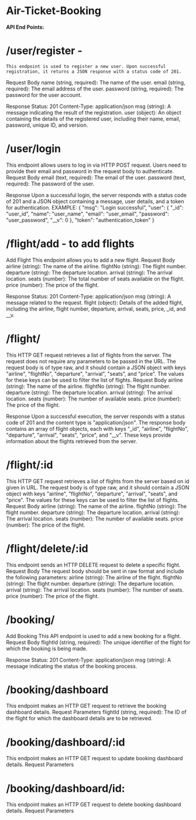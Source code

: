 # Air-Ticket-Booking

**API End Points:**
# /user/register -
    This endpoint is used to register a new user. Upon successful registration, it returns a JSON response with a status code of 201.
Request Body
name (string, required): The name of the user.
email (string, required): The email address of the user.
password (string, required): The password for the user account.

Response
Status: 201
Content-Type: application/json
msg (string): A message indicating the result of the registration.
user (object): An object containing the details of the registered user, including their name, email, password, unique ID, and version.


# /user/login 
This endpoint allows users to log in via HTTP POST request. Users need to provide their email and password in the request body to authenticate.
Request Body
email (text, required): The email of the user.
password (text, required): The password of the user.

Response
Upon a successful login, the server responds with a status code of 201 and a JSON object containing a message, user details, and a token for authentication.
EXAMPLE:
{
    "msg": "Login successful",
    "user": {
        "_id": "user_id",
        "name": "user_name",
        "email": "user_email",
        "password": "user_password",
        "__v": 0
    },
    "token": "authentication_token"
}
 
 # /flight/add - to add flights 
 Add Flight
This endpoint allows you to add a new flight.
Request Body
airline (string): The name of the airline.
flightNo (string): The flight number.
departure (string): The departure location.
arrival (string): The arrival location.
seats (number): The total number of seats available on the flight.
price (number): The price of the flight.

Response
Status: 201
Content-Type: application/json
msg (string): A message related to the request.
flight (object): Details of the added flight, including the airline, flight number, departure, arrival, seats, price, _id, and __v.


  
# /flight/
This HTTP GET request retrieves a list of flights from the server. The request does not require any parameters to be passed in the URL. The request body is of type raw, and it should contain a JSON object with keys "airline", "flightNo", "departure", "arrival", "seats", and "price". The values for these keys can be used to filter the list of flights.
Request Body
airline (string): The name of the airline.
flightNo (string): The flight number.
departure (string): The departure location.
arrival (string): The arrival location.
seats (number): The number of available seats.
price (number): The price of the flight.

Response
Upon a successful execution, the server responds with a status code of 201 and the content type is "application/json". The response body contains an array of flight objects, each with keys "_id", "airline", "flightNo", "departure", "arrival", "seats", "price", and "__v". These keys provide information about the flights retrieved from the server.
 
    
 # /flight/:id
This HTTP GET request retrieves a list of flights from the server based on id given in URL. The request body is of type raw, and it should contain a JSON object with keys "airline", "flightNo", "departure", "arrival", "seats", and "price". The values for these keys can be used to filter the list of flights.
Request Body
airline (string): The name of the airline.
flightNo (string): The flight number.
departure (string): The departure location.
arrival (string): The arrival location.
seats (number): The number of available seats.
price (number): The price of the flight.

  
# /flight/delete/:id
This endpoint sends an HTTP DELETE request to delete a specific flight.
Request Body
The request body should be sent in raw format and include the following parameters:
airline (string): The airline of the flight.
flightNo (string): The flight number.
departure (string): The departure location.
arrival (string): The arrival location.
seats (number): The number of seats.
price (number): The price of the flight.



# /booking/
Add Booking
This API endpoint is used to add a new booking for a flight.
Request Body
flightId (string, required): The unique identifier of the flight for which the booking is being made.

Response
Status: 201
Content-Type: application/json
msg (string): A message indicating the status of the booking process.


# /booking/dashboard 
This endpoint makes an HTTP GET request to retrieve the booking dashboard details.
Request Parameters
flightId (string, required): The ID of the flight for which the dashboard details are to be retrieved.


# /booking/dashboard/:id
This endpoint makes an HTTP GET request to update booking dashboard details.
Request Parameters

# /booking/dashboard/id:
This endpoint makes an HTTP GET request to delete booking dashboard details.
Request Parameters
